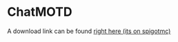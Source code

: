 # ChatMOTD

A download link can be found [right here (its on spigotmc)](https://www.spigotmc.org/resources/chatmotd.100844/)
